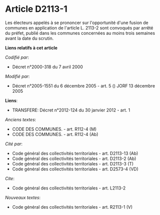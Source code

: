 # Article D2113-1

Les électeurs appelés à se prononcer sur l'opportunité d'une fusion de communes en application de l'article L. 2113-2 sont
convoqués par arrêté du préfet, publié dans les communes concernées au moins trois semaines avant la date du scrutin.

**Liens relatifs à cet article**

_Codifié par_:

  - Décret n°2000-318 du 7 avril 2000

_Modifié par_:

  - Décret n°2005-1551 du 6 décembre 2005 - art. 5 () JORF 13 décembre 2005

**Liens**:

  - TRANSFERE: Décret n°2012-124 du 30 janvier 2012 - art. 1

_Anciens textes_:

  - CODE DES COMMUNES. - art. R112-4 (M)
  - CODE DES COMMUNES. - art. R112-4 (Ab)

_Cité par_:

  - Code général des collectivités territoriales - art. D2113-13 (Ab)
  - Code général des collectivités territoriales - art. D2113-2 (Ab)
  - Code général des collectivités territoriales - art. D2113-3 (T)
  - Code général des collectivités territoriales - art. D2573-4 (VD)

_Cite_:

  - Code général des collectivités territoriales - art. L2113-2

_Nouveaux textes_:

  - Code général des collectivités territoriales - art. R2113-1 (V)
